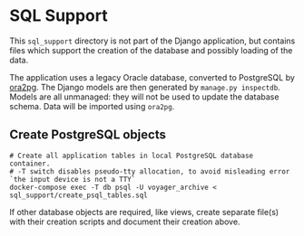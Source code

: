 # SQL Support

This `sql_support` directory is not part of the Django application, but
contains files which support the creation of the database and possibly 
loading of the data.

The application uses a legacy Oracle database, converted to PostgreSQL
by [ora2pg](https://ora2pg.darold.net/documentation.html).  The Django
models are then generated by `manage.py inspectdb`.  Models are all
unmanaged: they will not be used to update the database schema.  Data
will be imported using `ora2pg`.

## Create PostgreSQL objects

```
# Create all application tables in local PostgreSQL database container.
# -T switch disables pseudo-tty allocation, to avoid misleading error `the input device is not a TTY`
docker-compose exec -T db psql -U voyager_archive < sql_support/create_psql_tables.sql
```

If other database objects are required, like views, create separate file(s) with their creation scripts
and document their creation above.

